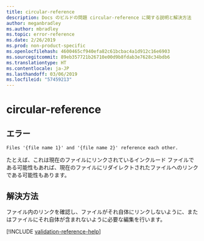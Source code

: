 ```yaml
---
title: circular-reference
description: Docs のビルドの問題 circular-reference に関する説明と解決方法
author: meganbradley
ms.author: mbradley
ms.topic: error-reference
ms.date: 2/26/2019
ms.prod: non-product-specific
ms.openlocfilehash: 4600465cf940efa82c61bcbac4a1d912c16e6903
ms.sourcegitcommit: 89eb357721b26710e00d9b8fdab3e7628c34bdb6
ms.translationtype: HT
ms.contentlocale: ja-JP
ms.lasthandoff: 03/06/2019
ms.locfileid: "57459213"
---
```

# <a name="circular-reference"></a>circular-reference

## <a name="error"></a>エラー

`Files '{file name 1}' and '{file name 2}' reference each other.`

たとえば、これは現在のファイルにリンクされているインクルード ファイルである可能性もあれば、現在のファイルにリダイレクトされたファイルへのリンクである可能性もあります。

## <a name="resolution"></a>解決方法

ファイル内のリンクを確認し、ファイルがそれ自体にリンクしないように、またはファイルにそれ自体が含まれないように必要な編集を行います。

<!--make sure to add this file to your includes folder and verify the path-->
[!INCLUDE [validation-reference-help](includes/validation-reference-help.md)]
